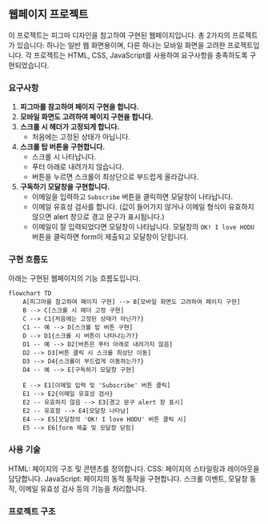 ## 웹페이지 프로젝트

이 프로젝트는 피그마 디자인을 참고하여 구현된 웹페이지입니다. 총 2가지의 프로젝트가 있습니다: 하나는 일반 웹 화면용이며, 다른 하나는 모바일 화면을 고려한 프로젝트입니다. 각 프로젝트는 HTML, CSS, JavaScript를 사용하여 요구사항을 충족하도록 구현되었습니다.

### 요구사항

1. **피그마를 참고하여 페이지 구현을 합니다.**
2. **모바일 화면도 고려하여 페이지 구현을 합니다.**
3. **스크롤 시 헤더가 고정되게 합니다.** 
   - 처음에는 고정된 상태가 아닙니다.
4. **스크롤 탑 버튼을 구현합니다.**
   - 스크롤 시 나타납니다.
   - 푸터 아래로 내려가지 않습니다.
   - 버튼을 누르면 스크롤이 최상단으로 부드럽게 올라갑니다.
5. **구독하기 모달창을 구현합니다.**
   - 이메일을 입력하고 `Subscribe` 버튼을 클릭하면 모달창이 나타납니다.
   - 이메일 유효성 검사를 합니다. (값이 들어가지 않거나 이메일 형식이 유효하지 않으면 alert 창으로 경고 문구가 표시됩니다.)
   - 이메일이 잘 입력되었다면 모달창이 나타납니다. 모달창의 `OK! I love HODU` 버튼을 클릭하면 form이 제출되고 모달창이 닫힙니다.

### 구현 흐름도

아래는 구현된 웹페이지의 기능 흐름도입니다.

```mermaid
flowchart TD
    A[피그마를 참고하여 페이지 구현] --> B[모바일 화면도 고려하여 페이지 구현]
    B --> C[스크롤 시 헤더 고정 구현]
    C --> C1{처음에는 고정된 상태가 아닌가?}
    C1 -- 예 --> D[스크롤 탑 버튼 구현]
    D --> D1{스크롤 시 버튼이 나타나는가?}
    D1 -- 예 --> D2[버튼은 푸터 아래로 내려가지 않음]
    D2 --> D3[버튼 클릭 시 스크롤 최상단 이동]
    D3 --> D4{스크롤이 부드럽게 이동하는가?}
    D4 -- 예 --> E[구독하기 모달창 구현]
    
    E --> E1[이메일 입력 및 'Subscribe' 버튼 클릭]
    E1 --> E2{이메일 유효성 검사}
    E2 -- 유효하지 않음 --> E3[경고 문구 alert 창 표시]
    E2 -- 유효함 --> E4[모달창 나타남]
    E4 --> E5[모달창의 'OK! I love HODU' 버튼 클릭 시]
    E5 --> E6[form 제출 및 모달창 닫힘]
```

### 사용 기술
HTML: 페이지의 구조 및 콘텐츠를 정의합니다.
CSS: 페이지의 스타일링과 레이아웃을 담당합니다.
JavaScript: 페이지의 동적 동작을 구현합니다. 스크롤 이벤트, 모달창 동작, 이메일 유효성 검사 등의 기능을 처리합니다.

### 프로젝트 구조
